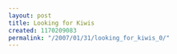 ```yaml
---
layout: post
title: Looking for Kiwis
created: 1170209083
permalink: "/2007/01/31/looking_for_kiwis_0/"
---
```


